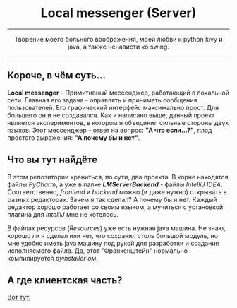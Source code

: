 <h1 align="center">Local messenger (Server)</h1> 

* **

<p align="center">Творение моего больного воображения, моей любви к python kivy и java, а также ненависти ко swing.</p>

* **

## Короче, в чём суть... 

**Local messenger** - Примитивный мессенджер, работающий в локальной сети. Главная его задача - оправлять и принимать
сообщения пользователей. Его графический интерфейс максимально прост. Для большего он и не создавался. 
Как и написано выше, данный проект является экспериментов, в котором я объединил сильные стороны двух языков.
Этот мессенджер - ответ на вопрос: **"А что если...?"**, плод простого выражения: **"А почему бы и нет"**.

## Что вы тут найдёте
В этом репозитории храниться, по сути, два проекта. В корне находятся файлы *PyCharm*, а уже в папке **_LMServerBackend_** - файлы
*IntelliJ IDEA*. Соответственно, *frontend* и *backend* можно (и даже нужно) открывать в разных редакторах. Зачем я так
сделал? А почему бы и нет. Каждый редактор хорошо работает со своим языком, а мучиться с установкой плагина для 
*IntelliJ* мне не хотелось.  

В файлах ресурсов (*Resources*) уже есть нужная java машина. Не знаю, хорошо ли я сделал или нет, 
что сохранил столь большой модуль, но мне удобно иметь java машину под рукой для разработки 
и создания исполняемого файла. Да, этот "Франкенштейн" нормально компилируется *pyinstaller'ом*. 

## А где клиентская часть?
<a href="https://github.com/NIKITOS-V/Local_Manager_-Client-.git">Вот тут.</a>
